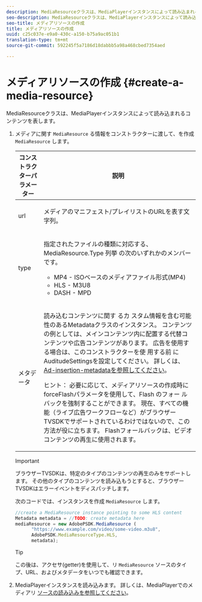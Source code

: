 ```yaml
---
description: MediaResourceクラスは、MediaPlayerインスタンスによって読み込まれるコンテンツを表します。
seo-description: MediaResourceクラスは、MediaPlayerインスタンスによって読み込まれるコンテンツを表します。
seo-title: メディアリソースの作成
title: メディアリソースの作成
uuid: c25c037e-e9a0-430c-a150-b75a9ac051b1
translation-type: tm+mt
source-git-commit: 592245f5a7186d18dabbb5a98a468cbed7354aed

---
```



# メディアリソースの作成 {#create-a-media-resource}

MediaResourceクラスは、MediaPlayerインスタンスによって読み込まれるコンテンツを表します。

1. メディアに関す `MediaResource` る情報をコンストラクターに渡して、を作成 `MediaResource` します。

   <table id="table_DD0D5D9129D54F73881399B9B4FF546A"> 
    <thead> 
    <tr> 
    <th colname="col1" class="entry"> コンストラクターパラメーター </th> 
    <th colname="col2" class="entry"> 説明 </th> 
    </tr> 
    </thead>
    <tbody> 
    <tr> 
    <td colname="col1"> <p>url </p> </td> 
    <td colname="col2"> <p>メディアのマニフェスト/プレイリストのURLを表す文字列。 </p> </td> 
    </tr> 
    <tr> 
    <td colname="col1"> <p>type </p> </td> 
    <td colname="col2"> <p>指定されたファイルの種類に対応する、MediaResource.Type <span class="codeph"> 列挙 </span> の次のいずれかのメンバーです。 </p> <p> 
    <ul id="ul_E9689FA06DC94BF4848F16E1F2F01A59"> 
    <li id="li_83A14B96CDC648C6AF6F5FA745343E1F"> <span class="codeph"> MP4 </span> - ISOベースのメディアファイル形式(MP4) </li> 
    <li id="li_FCD355151515412D9A78C3815DD09129"> <span class="codeph"> HLS </span> - M3U8 </li> 
    <li id="li_9D3D306D49264830AC6EFB1F49524A3B"> <span class="codeph"> DASH </span> - MPD </li> 
    </ul> </p> <p></p> </td> 
    </tr> 
    <tr> 
    <td colname="col1"> <p>メタデータ </p> </td> 
    <td colname="col2"> <p>読み込むコンテンツに関す <span class="codeph"> るカ </span> スタム情報を含む可能性のあるMetadataクラスのインスタンス。 コンテンツの例としては、メインコンテンツ内に配置する代替コンテンツや広告コンテンツがあります。 広告を使用する場合は、このコンストラクターを使 <span class="codeph"> 用する前 </span> にAuditudeSettingsを設定してください。 詳しくは、 <a href="../../ad-insertion/ad-insertion-metadata/c-psdk-browser-tvsdk-2.4-ad-insertion-metadata.md">Ad-insertion-metadataを参照してください</a>。 </p> <p>ヒント： 必要に応じて、メディアリソースの作成時にforceFlashパラメータを使用して、Flash <span class="codeph"> のフォー </span> ルバックを強制することができます。 現在、すべての機能（ライブ広告ワークフローなど）がブラウザーTVSDKでサポートされているわけではないので、この方法が役に立ちます。 Flashフォールバックは、ビデオコンテンツの再生に使用されます。 </p> </td> 
    </tr> 
    </tbody> 
   </table>

   >[!IMPORTANT]
   >
   >ブラウザーTVSDKは、特定のタイプのコンテンツの再生のみをサポートします。 その他のタイプのコンテンツを読み込もうとすると、ブラウザーTVSDKはエラーイベントをディスパッチします。

   次のコードでは、インスタンスを作成 `MediaResource` します。

   ```js
   //create a MediaResource instance pointing to some HLS content 
   Metadata metadata = //TODO: create metadata here 
   mediaResource = new AdobePSDK.MediaResource ( 
         "https://www.example.com/video/some-video.m3u8", 
         AdobePSDK.MediaResourceType.HLS,  
         metadata);
   ```

   >[!TIP]
   >
   >この後は、アクセサ(getter)を使用して、リ `MediaResource` ソースのタイプ、URL、およびメタデータをいつでも確認できます。

1. MediaPlayerインスタンスを読み込みます。 詳しくは、MediaPlayerでのメディアリ [ソースの読み込みを参照してください](../../content-playback-options-browser-tvsdk/mediaplayer-initialize-for-video/t-psdk-browser-tvsdk-2.4-media-resource-load.md)。

